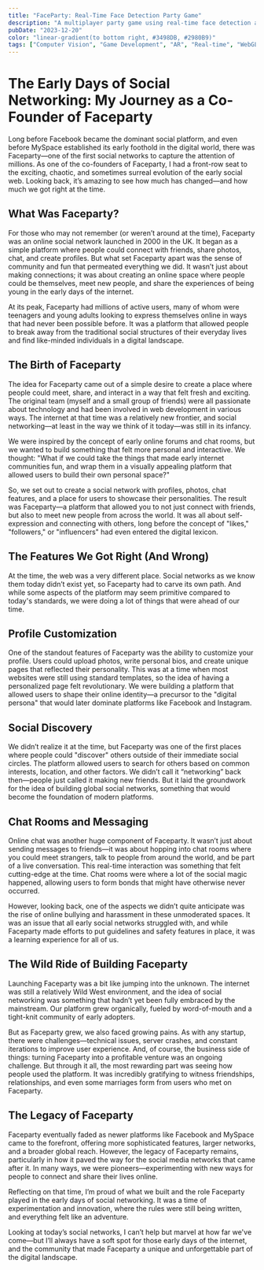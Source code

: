 ```yaml
---
title: "FaceParty: Real-Time Face Detection Party Game"
description: "A multiplayer party game using real-time face detection and augmented reality to create interactive experiences."
pubDate: "2023-12-20"
color: "linear-gradient(to bottom right, #3498DB, #2980B9)"
tags: ["Computer Vision", "Game Development", "AR", "Real-time", "WebGL"]
---
```


# The Early Days of Social Networking: My Journey as a Co-Founder of Faceparty

Long before Facebook became the dominant social platform, and even before MySpace established its early foothold in the digital world, there was Faceparty—one of the first social networks to capture the attention of millions. As one of the co-founders of Faceparty, I had a front-row seat to the exciting, chaotic, and sometimes surreal evolution of the early social web. Looking back, it’s amazing to see how much has changed—and how much we got right at the time.

## What Was Faceparty?
For those who may not remember (or weren’t around at the time), Faceparty was an online social network launched in 2000 in the UK. It began as a simple platform where people could connect with friends, share photos, chat, and create profiles. But what set Faceparty apart was the sense of community and fun that permeated everything we did. It wasn’t just about making connections; it was about creating an online space where people could be themselves, meet new people, and share the experiences of being young in the early days of the internet.

At its peak, Faceparty had millions of active users, many of whom were teenagers and young adults looking to express themselves online in ways that had never been possible before. It was a platform that allowed people to break away from the traditional social structures of their everyday lives and find like-minded individuals in a digital landscape.

## The Birth of Faceparty
The idea for Faceparty came out of a simple desire to create a place where people could meet, share, and interact in a way that felt fresh and exciting. The original team (myself and a small group of friends) were all passionate about technology and had been involved in web development in various ways. The internet at that time was a relatively new frontier, and social networking—at least in the way we think of it today—was still in its infancy.

We were inspired by the concept of early online forums and chat rooms, but we wanted to build something that felt more personal and interactive. We thought: "What if we could take the things that made early internet communities fun, and wrap them in a visually appealing platform that allowed users to build their own personal space?"

So, we set out to create a social network with profiles, photos, chat features, and a place for users to showcase their personalities. The result was Faceparty—a platform that allowed you to not just connect with friends, but also to meet new people from across the world. It was all about self-expression and connecting with others, long before the concept of "likes," "followers," or "influencers" had even entered the digital lexicon.

## The Features We Got Right (And Wrong)
At the time, the web was a very different place. Social networks as we know them today didn’t exist yet, so Faceparty had to carve its own path. And while some aspects of the platform may seem primitive compared to today's standards, we were doing a lot of things that were ahead of our time.

## Profile Customization
One of the standout features of Faceparty was the ability to customize your profile. Users could upload photos, write personal bios, and create unique pages that reflected their personality. This was at a time when most websites were still using standard templates, so the idea of having a personalized page felt revolutionary. We were building a platform that allowed users to shape their online identity—a precursor to the "digital persona" that would later dominate platforms like Facebook and Instagram.

## Social Discovery
We didn’t realize it at the time, but Faceparty was one of the first places where people could "discover" others outside of their immediate social circles. The platform allowed users to search for others based on common interests, location, and other factors. We didn’t call it “networking” back then—people just called it making new friends. But it laid the groundwork for the idea of building global social networks, something that would become the foundation of modern platforms.

## Chat Rooms and Messaging
Online chat was another huge component of Faceparty. It wasn’t just about sending messages to friends—it was about hopping into chat rooms where you could meet strangers, talk to people from around the world, and be part of a live conversation. This real-time interaction was something that felt cutting-edge at the time. Chat rooms were where a lot of the social magic happened, allowing users to form bonds that might have otherwise never occurred.

However, looking back, one of the aspects we didn’t quite anticipate was the rise of online bullying and harassment in these unmoderated spaces. It was an issue that all early social networks struggled with, and while Faceparty made efforts to put guidelines and safety features in place, it was a learning experience for all of us.

## The Wild Ride of Building Faceparty
Launching Faceparty was a bit like jumping into the unknown. The internet was still a relatively Wild West environment, and the idea of social networking was something that hadn’t yet been fully embraced by the mainstream. Our platform grew organically, fueled by word-of-mouth and a tight-knit community of early adopters.

But as Faceparty grew, we also faced growing pains. As with any startup, there were challenges—technical issues, server crashes, and constant iterations to improve user experience. And, of course, the business side of things: turning Faceparty into a profitable venture was an ongoing challenge. But through it all, the most rewarding part was seeing how people used the platform. It was incredibly gratifying to witness friendships, relationships, and even some marriages form from users who met on Faceparty.

## The Legacy of Faceparty
Faceparty eventually faded as newer platforms like Facebook and MySpace came to the forefront, offering more sophisticated features, larger networks, and a broader global reach. However, the legacy of Faceparty remains, particularly in how it paved the way for the social media networks that came after it. In many ways, we were pioneers—experimenting with new ways for people to connect and share their lives online.

Reflecting on that time, I’m proud of what we built and the role Faceparty played in the early days of social networking. It was a time of experimentation and innovation, where the rules were still being written, and everything felt like an adventure.

Looking at today’s social networks, I can’t help but marvel at how far we've come—but I’ll always have a soft spot for those early days of the internet, and the community that made Faceparty a unique and unforgettable part of the digital landscape.